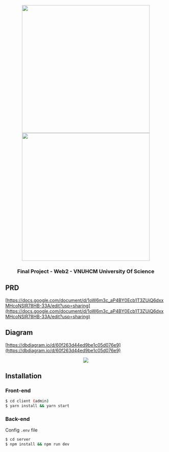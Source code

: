 <p align="center">
  <img src="https://i.imgur.com/6ARlTXI.jpg" width=400 />
  <img src="https://i.imgur.com/hsLXao0.jpg" width=400 /> 
</p>

### <p align="center">Final Project - Web2 - VNUHCM University Of Science</p>

## PRD

[https://docs.google.com/document/d/1oW6m3c_aP4BY0Ecb1T3ZUiQ6dxxMHcoNSlR78HB-33A/edit?usp=sharing](https://docs.google.com/document/d/1oW6m3c_aP4BY0Ecb1T3ZUiQ6dxxMHcoNSlR78HB-33A/edit?usp=sharing)

## Diagram

[https://dbdiagram.io/d/60f263d44ed9be1c05d076e9](https://dbdiagram.io/d/60f263d44ed9be1c05d076e9)

<p align="center">
  <img src="https://i.imgur.com/HY4lOuu.png" />
</p>

## Installation

### Front-end

```bash
$ cd client (admin)
$ yarn install && yarn start
```

### Back-end

Config `.env` file

```bash
$ cd server
$ npm install && npm run dev
```
